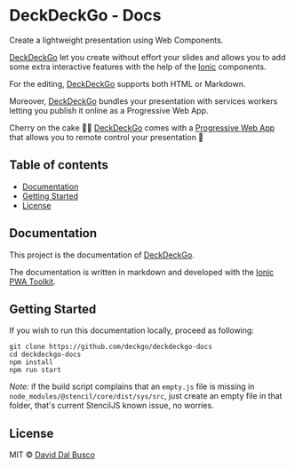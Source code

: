 # DeckDeckGo - Docs

Create a lightweight presentation using Web Components.

[DeckDeckGo] let you create without effort your slides and allows you to add some extra interactive features with the help of the [Ionic](https://ionicframework.com) components.

For the editing, [DeckDeckGo] supports both HTML or Markdown.

Moreover, [DeckDeckGo] bundles your presentation with services workers letting you publish it online as a Progressive Web App.

Cherry on the cake 🍒🎂 [DeckDeckGo] comes with a [Progressive Web App](https://deckdeckgo.app) that allows you to remote control your presentation 🚀

## Table of contents

- [Documentation](#documentation)
- [Getting Started](#getting-started)
- [License](#license)

## Documentation

This project is the documentation of [DeckDeckGo].

The documentation is written in markdown and developed with the [Ionic PWA Toolkit](https://ionicframework.com/pwa/toolkit).

## Getting Started

If you wish to run this documentation locally, proceed as following:

```
git clone https://github.com/deckgo/deckdeckgo-docs
cd deckdeckgo-docs
npm install
npm run start
```
 
*Note*: if the build script complains that an `empty.js` file is missing in `node_modules/@stencil/core/dist/sys/src`, just create an empty file in that folder, that's current StencilJS known issue, no worries.

## License

MIT © [David Dal Busco](mailto:david.dalbusco@outlook.com)

[DeckDeckGo]: https://deckdeckgo.com
